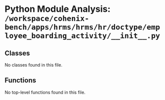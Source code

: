 # Python Module Analysis: `/workspace/cohenix-bench/apps/hrms/hrms/hr/doctype/employee_boarding_activity/__init__.py`

## Classes

No classes found in this file.


## Functions

No top-level functions found in this file.
